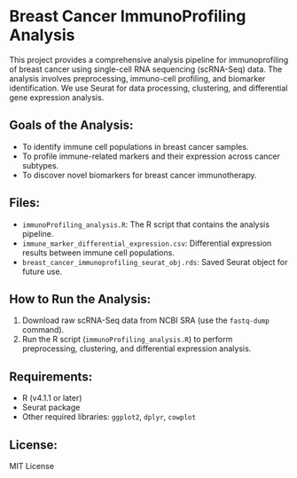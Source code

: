 # Breast Cancer ImmunoProfiling Analysis

This project provides a comprehensive analysis pipeline for immunoprofiling of breast cancer using single-cell RNA sequencing (scRNA-Seq) data. The analysis involves preprocessing, immuno-cell profiling, and biomarker identification. We use Seurat for data processing, clustering, and differential gene expression analysis.

## Goals of the Analysis:
- To identify immune cell populations in breast cancer samples.
- To profile immune-related markers and their expression across cancer subtypes.
- To discover novel biomarkers for breast cancer immunotherapy.

## Files:
- `immunoProfiling_analysis.R`: The R script that contains the analysis pipeline.
- `immune_marker_differential_expression.csv`: Differential expression results between immune cell populations.
- `breast_cancer_immunoprofiling_seurat_obj.rds`: Saved Seurat object for future use.

## How to Run the Analysis:
1. Download raw scRNA-Seq data from NCBI SRA (use the `fastq-dump` command).
2. Run the R script (`immunoProfiling_analysis.R`) to perform preprocessing, clustering, and differential expression analysis.

## Requirements:
- R (v4.1.1 or later)
- Seurat package
- Other required libraries: `ggplot2`, `dplyr`, `cowplot`

## License:
MIT License
